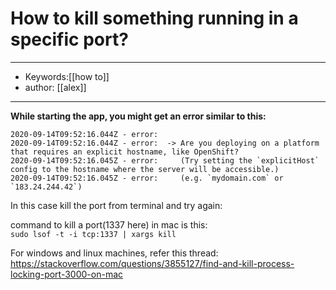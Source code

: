 # How to kill something running in a specific port?
---
- Keywords:[[how to]]
- author: [[alex]]
---

**While starting the app, you might get an error similar to this:**  

```020-09-14T09:52:16.044Z - error:  -> Is something else already running on port 1337 ?
2020-09-14T09:52:16.044Z - error: 
2020-09-14T09:52:16.044Z - error:  -> Are you deploying on a platform that requires an explicit hostname, like OpenShift?
2020-09-14T09:52:16.045Z - error:     (Try setting the `explicitHost` config to the hostname where the server will be accessible.)
2020-09-14T09:52:16.045Z - error:     (e.g. `mydomain.com` or `183.24.244.42`)

```

In this case kill the port from terminal and try again:

command to kill a port(1337 here) in mac is this:  
`sudo lsof -t -i tcp:1337 | xargs kill`  
  
For windows and linux machines, refer this thread: https://stackoverflow.com/questions/3855127/find-and-kill-process-locking-port-3000-on-mac


